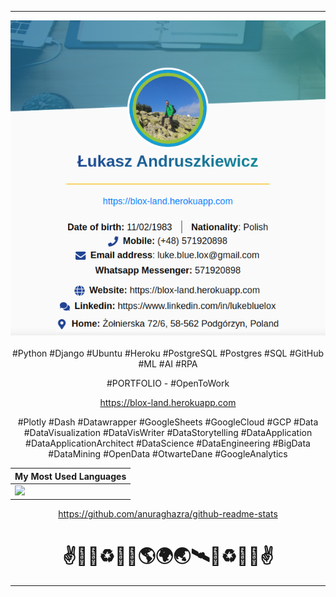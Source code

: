 <div align="center">
<hr>
<img src="https://raw.githubusercontent.com/LukeBlueLOx/Django-BLOX-Land-Post_List.html/main/BLOX-VC.png" width="" height=""/>
<br>
<br>
#Python #Django #Ubuntu #Heroku #PostgreSQL #Postgres #SQL #GitHub #ML #AI #RPA

#PORTFOLIO - #OpenToWork

https://blox-land.herokuapp.com

#Plotly #Dash #Datawrapper #GoogleSheets #GoogleCloud #GCP #Data #DataVisualization #DataVisWriter #DataStorytelling #DataApplication #DataApplicationArchitect #DataScience #DataEngineering #BigData #DataMining #OpenData #OtwarteDane #GoogleAnalytics

| My Most Used Languages | 
| ---- |
| <img src="https://github-readme-stats.vercel.app/api/top-langs/?username=LukeBlueLOx&hide_border=true&theme=transparent&layout=compact&langs_count=10" /> |
https://github.com/anuraghazra/github-readme-stats

# ✌💙💚♻️🌌🚀🌎🌍🌏🛰🌌♻️💚💙✌
</div>
<hr>

